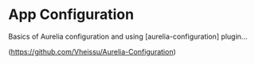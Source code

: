 # App Configuration

Basics of Aurelia configuration and using [aurelia-configuration] plugin...

(https://github.com/Vheissu/Aurelia-Configuration)






